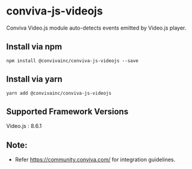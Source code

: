 # conviva-js-videojs
Conviva Video.js module auto-detects events emitted by Video.js player.

## Install via npm 

```
npm install @convivainc/conviva-js-videojs --save
```

## Install via yarn 

```
yarn add @convivainc/conviva-js-videojs
```

## Supported Framework Versions
Video.js : 8.6.1

## Note:
* Refer https://community.conviva.com/ for integration guidelines.
